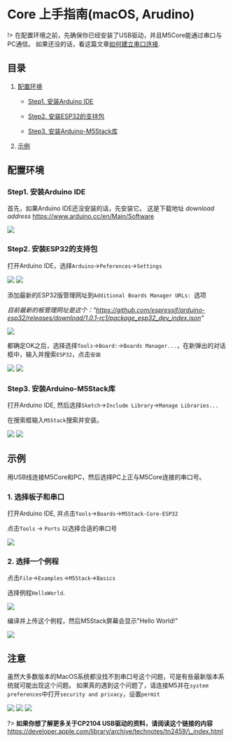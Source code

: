 
# Core 上手指南(macOS, Arudino)

!> 在配置环境之前，先确保你已经安装了USB驱动，并且M5Core能通过串口与PC通信。 如果还没的话，看这篇文章[如何建立串口连接](zh_CN/related_documents/establish_serial_connection).

## 目录

1. [配置环境](#配置环境)

    - [Step1. 安装Arduino IDE](#Step1-安装arduino-ide)

    - [Step2. 安装ESP32的支持包](#Step2-安装ESP32的支持包)

    - [Step3. 安装Arduino-M5Stack库](#Step3-安装arduino-m5stack库)

2. [示例](#示例)

## 配置环境

### Step1. 安装Arduino IDE

首先，如果Arduino IDE还没安装的话，先安装它。 这是下载地址 *download address* https://www.arduino.cc/en/Main/Software

<img src="assets/img/getting_started_pics/m5stack_core/get_started_with_arduino_m5core/mac/macOS_download_arduino_ide.png">

### Step2. 安装ESP32的支持包

打开Arduino IDE，选择`Arduino`->`Peferences`->`Settings`

<img src="assets/img/getting_started_pics/m5stack_core/get_started_with_arduino_m5core/mac/quick_start_arduino_mac_01.png">

<img src="assets/img/getting_started_pics/m5stack_core/get_started_with_arduino_m5core/mac/quick_start_arduino_mac_02.png">

添加最新的ESP32版管理网址到`Additional Boards Manager URLs: `选项

*目前最新的板管理网址是这个："https://github.com/espressif/arduino-esp32/releases/download/1.0.1-rc1/package_esp32_dev_index.json"*

<img src="assets/img/getting_started_pics/m5stack_core/get_started_with_arduino_m5core/mac/quick_start_arduino_mac_03.png">

都确定OK之后，选择选择`Tools`->`Board:`->`Boards Manager...`，在新弹出的对话框中，输入并搜索`ESP32`，点击`安装`

<img src="assets/img/getting_started_pics/m5stack_core/get_started_with_arduino_m5core/mac/quick_start_arduino_mac_04.png">

<img src="assets/img/getting_started_pics/m5stack_core/get_started_with_arduino_m5core/mac/quick_start_arduino_mac_05.png">

### Step3. 安装Arduino-M5Stack库

打开Arduino IDE, 然后选择`Sketch`->`Include Library`->`Manage Libraries...`

在搜索框输入`M5Stack`搜索并安装。

<img src="assets/img/getting_started_pics/m5stack_core/get_started_with_arduino_m5core/mac/quick_start_arduino_mac_06.png">

<img src="assets/img/getting_started_pics/m5stack_core/get_started_with_arduino_m5core/mac/quick_start_arduino_mac_07.png">

## 示例

用USB线连接M5Core和PC，然后选择PC上正与M5Core连接的串口号。

### 1. 选择板子和串口

打开Arduino IDE, 并点击`Tools`->`Boards`->`M5Stack-Core-ESP32`

点击`Tools` -> `Ports` 以选择合适的串口号

<img src="assets/img/getting_started_pics/m5stack_core/get_started_with_arduino_m5core/mac/quick_start_arduino_mac_10.png">

### 2. 选择一个例程

点击`File`->`Examples`->`M5Stack`->`Basics`

选择例程`HelloWorld`.

<img src="assets/img/getting_started_pics/m5stack_core/get_started_with_arduino_m5core/mac/quick_start_arduino_mac_09.png">

编译并上传这个例程，然后M5Stack屏幕会显示"Hello World!"

<img src="assets/img/getting_started_pics/m5stack_core/get_started_with_arduino_m5core/mac/display_hello_world.png">

## 注意

虽然大多数版本的MacOS系统都没找不到串口号这个问题，可是有些最新版本系统就可能出现这个问题。
如果真的遇到这个问题了，请连接M5并在`system preferences`中打开`security and privacy`，设置`permit`

<img src="assets/img/getting_started_pics/m5stack_core/get_started_with_arduino_m5core/mac/macOS_security_and_privacy.png">

<img src="assets/img/getting_started_pics/m5stack_core/get_started_with_arduino_m5core/mac/macOS_security_and_privacy_01.png">

<img src="assets/img/getting_started_pics/m5stack_core/get_started_with_arduino_m5core/mac/macOS_security_and_privacy_02.png">

?> **如果你想了解更多关于CP2104 USB驱动的资料，请阅读这个链接的内容** https://developer.apple.com/library/archive/technotes/tn2459/\_index.html
